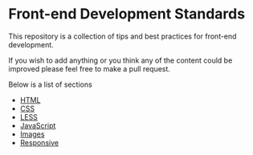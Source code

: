 # Front-end Development Standards

This repository is a collection of tips and best practices for front-end development.  

If you wish to add anything or you think any of the content could be improved please feel free to make a pull request.

Below is a list of sections

- [HTML](html.md)
- [CSS](css.md)
- [LESS](less.md)
- [JavaScript](javascript.md)
- [Images](images.md)
- [Responsive](responsive.md)